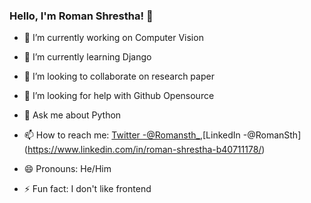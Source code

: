### Hello, I'm Roman Shrestha! 👋



- 🔭 I’m currently working on Computer Vision
- 🌱 I’m currently learning Django
- 👯 I’m looking to collaborate on research paper
- 🤔 I’m looking for help with Github Opensource
- 💬 Ask me about Python
- 📫 How to reach me: [Twitter -@Romansth_](https://twitter.com/Romansth_),[LinkedIn -@RomanSth](https://www.linkedin.com/in/roman-shrestha-b40711178/)


- 😄 Pronouns: He/Him
- ⚡ Fun fact: I don't like frontend

